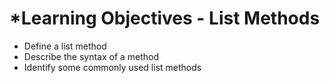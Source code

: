# ***Learning Objectives - List Methods**
- Define a list method
- Describe the syntax of a method
- Identify some commonly used list methods